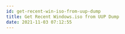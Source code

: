 ```yaml
---
id: get-recent-win-iso-from-uup-dump
title: Get Recent Windows.iso from UUP Dump
date: 2021-11-03 07:12:55
---
```

